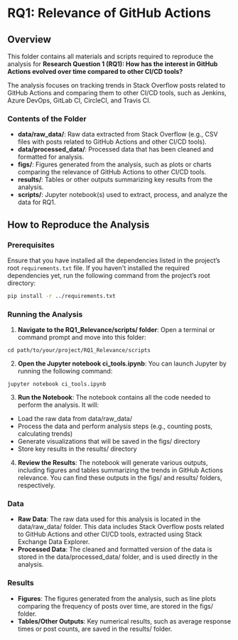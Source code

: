 # RQ1: Relevance of GitHub Actions

## Overview

This folder contains all materials and scripts required to reproduce the analysis for **Research Question 1 (RQ1): How has the interest in GitHub Actions evolved over time compared to other CI/CD tools?**

The analysis focuses on tracking trends in Stack Overflow posts related to GitHub Actions and comparing them to other CI/CD tools, such as Jenkins, Azure DevOps, GitLab CI, CircleCI, and Travis CI.

### Contents of the Folder

- **data/raw_data/**: Raw data extracted from Stack Overflow (e.g., CSV files with posts related to GitHub Actions and other CI/CD tools).
- **data/processed_data/**: Processed data that has been cleaned and formatted for analysis.
- **figs/**: Figures generated from the analysis, such as plots or charts comparing the relevance of GitHub Actions to other CI/CD tools.
- **results/**: Tables or other outputs summarizing key results from the analysis.
- **scripts/**: Jupyter notebook(s) used to extract, process, and analyze the data for RQ1.

## How to Reproduce the Analysis

### Prerequisites

Ensure that you have installed all the dependencies listed in the project’s root `requirements.txt` file. If you haven't installed the required dependencies yet, run the following command from the project’s root directory:

```bash
pip install -r ../requirements.txt
```

### Running the Analysis
1. **Navigate to the RQ1_Relevance/scripts/ folder**: Open a terminal or command prompt and move into this folder:

```
cd path/to/your/project/RQ1_Relevance/scripts
```

2. **Open the Jupyter notebook ci_tools.ipynb**: You can launch Jupyter by running the following command:

```
jupyter notebook ci_tools.ipynb
```

3. **Run the Notebook**: The notebook contains all the code needed to perform the analysis. It will:

- Load the raw data from data/raw_data/
- Process the data and perform analysis steps (e.g., counting posts, calculating trends)
- Generate visualizations that will be saved in the figs/ directory
- Store key results in the results/ directory

4. **Review the Results**: The notebook will generate various outputs, including figures and tables summarizing the trends in GitHub Actions relevance. You can find these outputs in the figs/ and results/ folders, respectively.

### Data
- **Raw Data**: The raw data used for this analysis is located in the data/raw_data/ folder. This data includes Stack Overflow posts related to GitHub Actions and other CI/CD tools, extracted using Stack Exchange Data Explorer.
- **Processed Data**: The cleaned and formatted version of the data is stored in the data/processed_data/ folder, and is used directly in the analysis.

### Results
- **Figures**: The figures generated from the analysis, such as line plots comparing the frequency of posts over time, are stored in the figs/ folder.
- **Tables/Other Outputs**: Key numerical results, such as average response times or post counts, are saved in the results/ folder.
